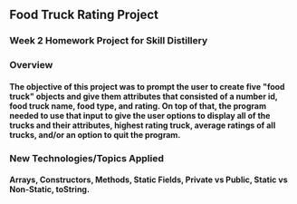 ## Food Truck Rating Project

### Week 2 Homework Project for Skill Distillery

### Overview

#### The objective of this project was to prompt the user to create five "food truck" objects and give them attributes that consisted of a number id, food truck name, food type, and rating. On top of that, the program needed to use that input to give the user options to display all of the trucks and their attributes, highest rating truck, average ratings of all trucks, and/or an option to quit the program.


### New Technologies/Topics Applied

#### Arrays, Constructors, Methods, Static Fields, Private vs Public, Static vs Non-Static, toString.
